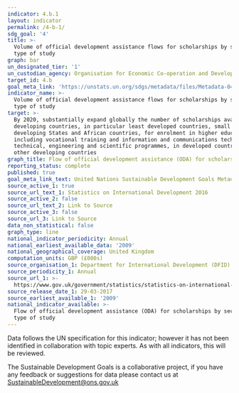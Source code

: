 ```yaml
---
indicator: 4.b.1
layout: indicator
permalink: /4-b-1/
sdg_goal: '4'
title: >-
  Volume of official development assistance flows for scholarships by sector and
  type of study
graph: bar
un_designated_tier: '1'
un_custodian_agency: Organisation for Economic Co-operation and Development (OECD)
target_id: 4.b
goal_meta_link: 'https://unstats.un.org/sdgs/metadata/files/Metadata-04-0B-01.pdf'
indicator_name: >-
  Volume of official development assistance flows for scholarships by sector and
  type of study
target: >-
  By 2020, substantially expand globally the number of scholarships available to
  developing countries, in particular least developed countries, small island
  developing States and African countries, for enrolment in higher education,
  including vocational training and information and communications technology,
  technical, engineering and scientific programmes, in developed countries and
  other developing countries
graph_title: Flow of official development assistance (ODA) for scholarships
reporting_status: complete
published: true
goal_meta_link_text: United Nations Sustainable Development Goals Metadata (pdf 210kB)
source_active_1: true
source_url_text_1: Statistics on International Development 2016
source_active_2: false
source_url_text_2: Link to Source
source_active_3: false
source_url_3: Link to Source
data_non_statistical: false
graph_type: line
national_indicator_periodicity: Annual
national_earliest_available_data: '2009'
national_geographical_coverage: United Kingdom
computation_units: GBP (£000s)
source_organisation_1: Department for International Development (DFID)
source_periodicity_1: Annual
source_url_1: >-
  https://www.gov.uk/government/statistics/statistics-on-international-development-2016
source_release_date_1: 29-03-2017
source_earliest_available_1: '2009'
national_indicator_available: >-
  Flow of official development assistance (ODA) for scholarships by sector and
  type of study
---
```

Data follows the UN specification for this indicator; however it has not been identified in collaboration with topic experts. As with all indicators, this will be reviewed.

The Sustainable Development Goals is a collaborative project, if you have any feedback or suggestions for data please contact us at <SustainableDevelopment@ons.gov.uk>
